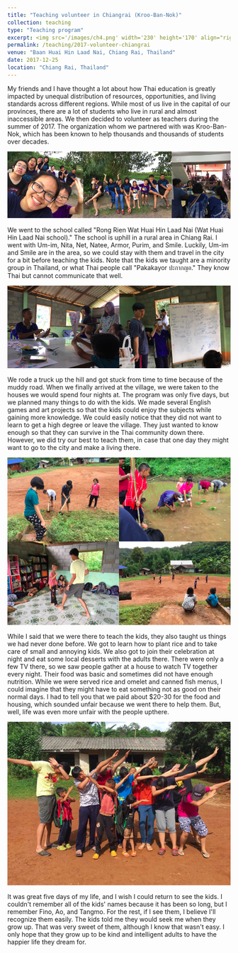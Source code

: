 ```yaml
---
title: "Teaching volunteer in Chiangrai (Kroo-Ban-Nok)"
collection: teaching
type: "Teaching program"
excerpt: <img src='/images/ch4.png' width='230' height='170' align="right" hspace="20"> My friends and I have thought a lot about how Thai education is greatly impacted by unequal distribution of resources, opportunities, and living standards across different regions. While most of us live in the capital of our provinces, there are a lot of students who live in rural and almost inaccessible areas. We then decided to volunteer as teachers during the summer of 2017. The organization whom we partnered with was Kroo-Ban-Nok, which has been known to help thousands and thousands of students over decades. 
permalink: /teaching/2017-volunteer-chiangrai
venue: "Baan Huai Hin Laad Nai, Chiang Rai, Thailand"
date: 2017-12-25
location: "Chiang Rai, Thailand"
---
```


My friends and I have thought a lot about how Thai education is greatly impacted by unequal distribution of resources, opportunities, and living standards across different regions. While most of us live in the capital of our provinces, there are a lot of students who live in rural and almost inaccessible areas. We then decided to volunteer as teachers during the summer of 2017. The organization whom we partnered with was Kroo-Ban-Nok, which has been known to help thousands and thousands of students over decades. 

<p align="center">
  <img src="/images/ch1.png">
</p>

We went to the school called "Rong Rien Wat Huai Hin Laad Nai (Wat Huai Hin Laad Nai school)." The school is uphill in a rural area in Chiang Rai. I went with Um-im, Nita, Net, Natee, Armor, Purim, and Smile. Luckily, Um-im and Smile are in the area, so we could stay with them and travel in the city for a bit before teaching the kids. Note that the kids we taught are a minority group in Thailand, or what Thai people call "Pakakayor ปะกากญอ." They know Thai but cannot communicate that well.

<p align="center">
  <img src="/images/ch3.png">
</p>

We rode a truck up the hill and got stuck from time to time because of the muddy road. When we finally arrived at the village, we were taken to the houses we would spend four nights at. The program was only five days, but we planned many things to do with the kids. We made several English games and art projects so that the kids could enjoy the subjects while gaining more knowledge. We could easily notice that they did not want to learn to get a high degree or leave the village. They just wanted to know enough so that they can survive in the Thai community down there. However, we did try our best to teach them, in case that one day they might want to go to the city and make a living there.

<p align="center">
  <img src="/images/ch2.png">
</p>

While I said that we were there to teach the kids, they also taught us things we had never done before. We got to learn how to plant rice and to take care of small and annoying kids. We also got to join their celebration at night and eat some local desserts with the adults there. There were only a few TV there, so we saw people gather at a house to watch TV together every night. Their food was basic and sometimes did not have enough nutrition. While we were served rice and omelet and canned fish menus, I could imagine that they might have to eat something not as good on their normal days. I had to tell you that we paid about $20-30 for the food and housing, which sounded unfair because we went there to help them. But, well, life was even more unfair with the people upthere. 


<p align="center">
  <img src="/images/ch4.png">
</p>

It was great five days of my life, and I wish I could return to see the kids. I couldn't remember all of the kids' names because it has been so long, but I remember Fino, Ao, and Tangmo. For the rest, if I see them, I believe I'll recognize them easily. The kids told me they would seek me when they grow up. That was very sweet of them, although I know that wasn't easy. I only hope that they grow up to be kind and intelligent adults to have the happier life they dream for. 
